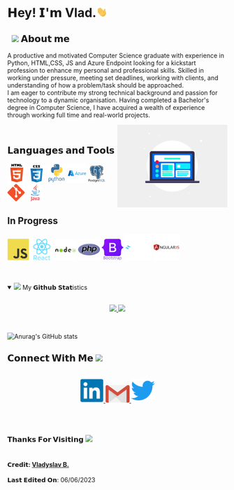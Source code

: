 

<h1> 𝗛ey! 𝗜'𝗺 Vlad.<img src="https://github.com/LeonardoYz/LeonardoYz/blob/main/assets/Hi.gif" width="25"></h1>

<h2> <img src="https://emoji.gg/assets/emoji/7279-vibecat.gif" width="20" style="margin-left: 10px;"/> 𝗔𝗯𝗼𝘂𝘁 𝗺𝗲 </h2>


A productive and motivated Computer Science graduate with experience in Python, HTML,CSS, JS and Azure Endpoint looking for a kickstart profession to enhance my personal and professional skills. Skilled in working under pressure, meeting set deadlines, working with clients, and understanding of how a problem/task should be approached. <br>
I am eager to contribute my strong technical background and passion for technology to a dynamic organisation. Having completed a Bachelor's degree in Computer Science, I have acquired a wealth of experience through working full time and real-world projects.

<img align="right" width="50%" src="https://github.com/LeonardoYz/LeonardoYz/blob/main/assets/responsive-design-image.gif">

<br/>
<h2>𝗟𝗮𝗻𝗴𝘂𝗮𝗴𝗲𝘀 𝗮𝗻𝗱 𝗧𝗼𝗼𝗹𝘀</h2>
<code><img width="43" src="https://github.com/devicons/devicon/blob/master/icons/html5/html5-original-wordmark.svg"></code>
<code><img width="40" src="https://github.com/devicons/devicon/blob/master/icons/css3/css3-original-wordmark.svg"></code>
<code><img width="43" src="https://github.com/devicons/devicon/blob/master/icons/python/python-original-wordmark.svg"></code>
<code><img width="43" src="https://github.com/devicons/devicon/blob/master/icons/azure/azure-original-wordmark.svg"></code>
<code><img width="40" src="https://github.com/devicons/devicon/blob/master/icons/postgresql/postgresql-original-wordmark.svg"></code>
<code><img width="40" src="https://github.com/LeonardoYz/LeonardoYz/blob/main/assets/git.svg"></code>
<code><img width="40" src="https://github.com/devicons/devicon/blob/master/icons/java/java-original-wordmark.svg"></code>

<br>
<h2>In Progress</h2>

<img src="https://github.com/devicons/devicon/blob/master/icons/javascript/javascript-original.svg" alt="JavaScript" height="50" width="50"> <img
src="https://github.com/devicons/devicon/blob/master/icons/react/react-original-wordmark.svg" alt="React" height="50" width="50"/> <img
src="https://github.com/devicons/devicon/blob/master/icons/nodejs/nodejs-original-wordmark.svg" alt="Node" height="50" width="50"/> <img
src="https://github.com/devicons/devicon/blob/master/icons/php/php-original.svg" alt="PHP" height="50" width="50"/> <img
src="https://github.com/devicons/devicon/blob/master/icons/bootstrap/bootstrap-original-wordmark.svg" alt="Bootstrap" height="50" width="50"/> <img
src="https://github.com/devicons/devicon/blob/master/icons/tailwindcss/tailwindcss-original-wordmark.svg" alt="Tailwind" height="60" width="60"/> <img
src="https://github.com/devicons/devicon/blob/master/icons/angularjs/angularjs-original-wordmark.svg" alt="AngularJS" height="60" width="60"/>

<br/>
<br/>


<details open="">
<summary>
  <img src="https://media.giphy.com/media/cj87CxfRtrUifF3Ryk/giphy.gif" height="25">
  <span>My 𝗚𝗶𝘁𝗵𝘂𝗯 𝗦𝘁𝗮𝘁istics</span>
</summary>
<br>

<p align="center">
  <a href="https://github.com/LeonardoYz" target="_blank">
    <img width="450em" src="https://github-readme-stats.vercel.app/api?username=VBlazhenko&show_icons=true&theme=react"/>
    <img width="400em" src="https://github-readme-stats.vercel.app/api/top-langs/?username=VBlazhenko&layout=compact&theme=react" />
  </a>
</p>
</details>
<br>

![Anurag's GitHub stats](https://github-readme-stats.vercel.app/api?username=anuraghazra&show_icons=true&theme=transparent)

<h2>
  𝗖𝗼𝗻𝗻𝗲𝗰𝘁 𝗪𝗶𝘁𝗵 𝗠𝗲
  <a target="_blank">
    <img src="https://media.tenor.com/images/22f42c11b612b041b4038573dca18a2d/tenor.gif" height="25px" style="max-width:100%;">
  </a>
</h2>

<p align="center">
  <br>
  <a href="https://www.linkedin.com/in/vladyslav-blazhenko-585007206/" target="_blank">
    <code><img width="55" src="https://raw.githubusercontent.com/devicons/devicon/1119b9f84c0290e0f0b38982099a2bd027a48bf1/icons/linkedin/linkedin-original.svg"/></code>
  </a>
  <a href="mailto: blazhenko2603@gmail.com" target="_blank">
    <code><img width="55" src="https://github.com/LeonardoYz/LeonardoYz/blob/main/assets/gmail.png"/></code>
  </a>
    <a href="https://twitter.com/VBlazhenko_Dev" target="_blank">
    <code><img width="55" src="https://raw.githubusercontent.com/devicons/devicon/1119b9f84c0290e0f0b38982099a2bd027a48bf1/icons/twitter/twitter-original.svg"/></code>
  </a>
</p>
<br/>





#

<h3>𝗧𝗵𝗮𝗻𝗸𝘀 𝗙𝗼𝗿 𝗩𝗶𝘀𝗶𝘁𝗶𝗻𝗴 <img height="40" src="https://emoji.gg/assets/emoji/7333-parrotdance.gif"></h3>

#

<h4>𝗖𝗿𝗲𝗱𝗶𝘁: <a href="https://github.com/VBlazhenko">Vladyslav B.</a></h4>
<p>𝗟𝗮𝘀𝘁 𝗘𝗱𝗶𝘁𝗲𝗱 𝗢𝗻: 06/06/2023</p>

